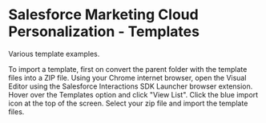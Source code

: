# Salesforce Marketing Cloud Personalization - Templates
Various template examples.

To import a template, first on convert the parent folder with the template files into a ZIP file. Using your Chrome internet browser, open the Visual Editor using the Salesforce Interactions SDK Launcher browser extension. Hover over the Templates option and click "View List". Click the blue import icon at the top of the screen. Select your zip file and import the template files.